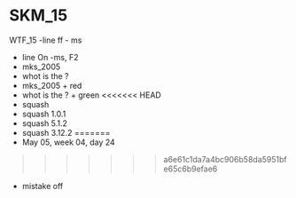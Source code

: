 # SKM_15
WTF_15 
-line ff - ms
- line On -ms, F2
- mks_2005
- whot is the ?
- mks_2005 + red
- whot is the ? + green
<<<<<<< HEAD
- squash
- squash 1.0.1
- squash 5.1.2
- squash 3.12.2
=======
- May 05, week 04, day 24
>>>>>>> a6e61c1da7a4bc906b58da5951bfe65c6b9efae6
- mistake off
